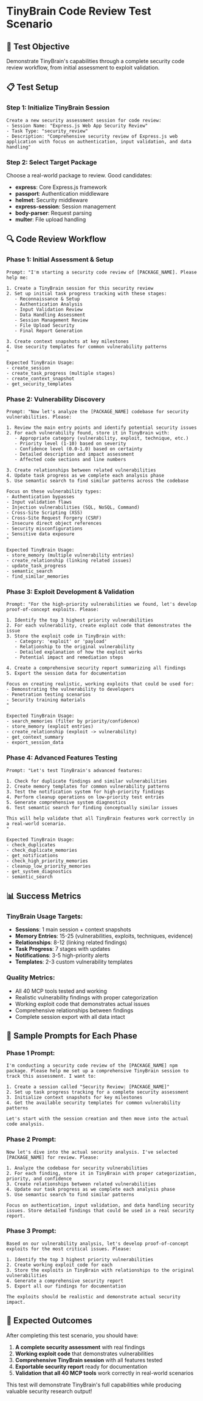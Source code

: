 # TinyBrain Code Review Test Scenario

## 🎯 **Test Objective**
Demonstrate TinyBrain's capabilities through a complete security code review workflow, from initial assessment to exploit validation.

## 📋 **Test Setup**

### **Step 1: Initialize TinyBrain Session**
```
Create a new security assessment session for code review:
- Session Name: "Express.js Web App Security Review"
- Task Type: "security_review"
- Description: "Comprehensive security review of Express.js web application with focus on authentication, input validation, and data handling"
```

### **Step 2: Select Target Package**
Choose a real-world package to review. Good candidates:
- **express**: Core Express.js framework
- **passport**: Authentication middleware
- **helmet**: Security middleware
- **express-session**: Session management
- **body-parser**: Request parsing
- **multer**: File upload handling

## 🔍 **Code Review Workflow**

### **Phase 1: Initial Assessment & Setup**
```
Prompt: "I'm starting a security code review of [PACKAGE_NAME]. Please help me:

1. Create a TinyBrain session for this security review
2. Set up initial task progress tracking with these stages:
   - Reconnaissance & Setup
   - Authentication Analysis
   - Input Validation Review
   - Data Handling Assessment
   - Session Management Review
   - File Upload Security
   - Final Report Generation

3. Create context snapshots at key milestones
4. Use security templates for common vulnerability patterns
"

Expected TinyBrain Usage:
- create_session
- create_task_progress (multiple stages)
- create_context_snapshot
- get_security_templates
```

### **Phase 2: Vulnerability Discovery**
```
Prompt: "Now let's analyze the [PACKAGE_NAME] codebase for security vulnerabilities. Please:

1. Review the main entry points and identify potential security issues
2. For each vulnerability found, store it in TinyBrain with:
   - Appropriate category (vulnerability, exploit, technique, etc.)
   - Priority level (1-10) based on severity
   - Confidence level (0.0-1.0) based on certainty
   - Detailed description and impact assessment
   - Affected code sections and line numbers

3. Create relationships between related vulnerabilities
4. Update task progress as we complete each analysis phase
5. Use semantic search to find similar patterns across the codebase

Focus on these vulnerability types:
- Authentication bypasses
- Input validation flaws
- Injection vulnerabilities (SQL, NoSQL, Command)
- Cross-Site Scripting (XSS)
- Cross-Site Request Forgery (CSRF)
- Insecure direct object references
- Security misconfigurations
- Sensitive data exposure
"

Expected TinyBrain Usage:
- store_memory (multiple vulnerability entries)
- create_relationship (linking related issues)
- update_task_progress
- semantic_search
- find_similar_memories
```

### **Phase 3: Exploit Development & Validation**
```
Prompt: "For the high-priority vulnerabilities we found, let's develop proof-of-concept exploits. Please:

1. Identify the top 3 highest priority vulnerabilities
2. For each vulnerability, create exploit code that demonstrates the issue
3. Store the exploit code in TinyBrain with:
   - Category: 'exploit' or 'payload'
   - Relationship to the original vulnerability
   - Detailed explanation of how the exploit works
   - Potential impact and remediation steps

4. Create a comprehensive security report summarizing all findings
5. Export the session data for documentation

Focus on creating realistic, working exploits that could be used for:
- Demonstrating the vulnerability to developers
- Penetration testing scenarios
- Security training materials
"

Expected TinyBrain Usage:
- search_memories (filter by priority/confidence)
- store_memory (exploit entries)
- create_relationship (exploit -> vulnerability)
- get_context_summary
- export_session_data
```

### **Phase 4: Advanced Features Testing**
```
Prompt: "Let's test TinyBrain's advanced features:

1. Check for duplicate findings and similar vulnerabilities
2. Create memory templates for common vulnerability patterns
3. Test the notification system for high-priority findings
4. Perform cleanup operations on low-priority test entries
5. Generate comprehensive system diagnostics
6. Test semantic search for finding conceptually similar issues

This will help validate that all TinyBrain features work correctly in a real-world scenario.
"

Expected TinyBrain Usage:
- check_duplicates
- check_duplicate_memories
- get_notifications
- check_high_priority_memories
- cleanup_low_priority_memories
- get_system_diagnostics
- semantic_search
```

## 📊 **Success Metrics**

### **TinyBrain Usage Targets:**
- **Sessions**: 1 main session + context snapshots
- **Memory Entries**: 15-25 (vulnerabilities, exploits, techniques, evidence)
- **Relationships**: 8-12 (linking related findings)
- **Task Progress**: 7 stages with updates
- **Notifications**: 3-5 high-priority alerts
- **Templates**: 2-3 custom vulnerability templates

### **Quality Metrics:**
- All 40 MCP tools tested and working
- Realistic vulnerability findings with proper categorization
- Working exploit code that demonstrates actual issues
- Comprehensive relationships between findings
- Complete session export with all data intact

## 🎯 **Sample Prompts for Each Phase**

### **Phase 1 Prompt:**
```
I'm conducting a security code review of the [PACKAGE_NAME] npm package. Please help me set up a comprehensive TinyBrain session to track this assessment. I want to:

1. Create a session called "Security Review: [PACKAGE_NAME]"
2. Set up task progress tracking for a complete security assessment
3. Initialize context snapshots for key milestones
4. Get the available security templates for common vulnerability patterns

Let's start with the session creation and then move into the actual code analysis.
```

### **Phase 2 Prompt:**
```
Now let's dive into the actual security analysis. I've selected [PACKAGE_NAME] for review. Please:

1. Analyze the codebase for security vulnerabilities
2. For each finding, store it in TinyBrain with proper categorization, priority, and confidence
3. Create relationships between related vulnerabilities
4. Update our task progress as we complete each analysis phase
5. Use semantic search to find similar patterns

Focus on authentication, input validation, and data handling security issues. Store detailed findings that could be used in a real security report.
```

### **Phase 3 Prompt:**
```
Based on our vulnerability analysis, let's develop proof-of-concept exploits for the most critical issues. Please:

1. Identify the top 3 highest priority vulnerabilities
2. Create working exploit code for each
3. Store the exploits in TinyBrain with relationships to the original vulnerabilities
4. Generate a comprehensive security report
5. Export all our findings for documentation

The exploits should be realistic and demonstrate actual security impact.
```

## 🚀 **Expected Outcomes**

After completing this test scenario, you should have:

1. **A complete security assessment** with real findings
2. **Working exploit code** that demonstrates vulnerabilities
3. **Comprehensive TinyBrain session** with all features tested
4. **Exportable security report** ready for documentation
5. **Validation that all 40 MCP tools** work correctly in real-world scenarios

This test will demonstrate TinyBrain's full capabilities while producing valuable security research output!
